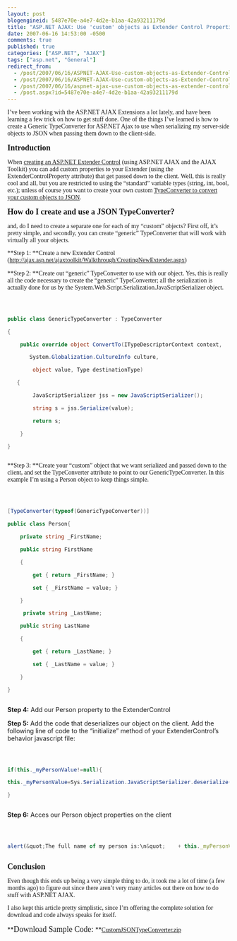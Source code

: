 ```yaml
---
layout: post
blogengineid: 5487e70e-a4e7-4d2e-b1aa-42a93211179d
title: "ASP.NET AJAX: Use 'custom' objects as Extender Control Properties"
date: 2007-06-16 14:53:00 -0500
comments: true
published: true
categories: ["ASP.NET", "AJAX"]
tags: ["asp.net", "General"]
redirect_from: 
  - /post/2007/06/16/ASPNET-AJAX-Use-custom-objects-as-Extender-Control-Properties.aspx
  - /post/2007/06/16/ASPNET-AJAX-Use-custom-objects-as-Extender-Control-Properties
  - /post/2007/06/16/aspnet-ajax-use-custom-objects-as-extender-control-properties
  - /post.aspx?id=5487e70e-a4e7-4d2e-b1aa-42a93211179d
---
```

<!-- more -->
<p style="margin: 0in 0in 10pt" class="MsoNormal">
<font face="Calibri">I&rsquo;ve been working with the ASP.NET AJAX Extensions a lot lately, and have been learning a few trick on how to get stuff done. One of the things I&rsquo;ve learned is how to create a Generic TypeConverter for ASP.NET Ajax to use when serializing my server-side objects to JSON when passing them down to the client-side.</font> 

**<font face="Calibri"><font size="4">Introduction</font></font>** 
<p style="margin: 0in 0in 10pt" class="MsoNormal">
<font face="Calibri">When <a href="http://ajax.asp.net/ajaxtoolkit/Walkthrough/CreatingNewExtender.aspx">creating an ASP.NET Extender Control</a> (using ASP.NET AJAX and the AJAX Toolkit) you can add custom properties to your Extender (using the ExtenderControlProperty attribute) that get passed down to the client. Well, this is really cool and all, but you are restricted to using the &ldquo;standard&rdquo; variable types (string, int, bool, etc.); unless of course you want to create your own custom <a href="http://ajax.asp.net/docs/mref/N_System_Web_Script_Serialization.aspx">TypeConverter to convert your custom objects to JSON</a></font><font face="Calibri">.</font> 

**<font face="Calibri"><font size="4">How do I create and use a JSON TypeConverter?</font></font>** 
<p style="margin: 0in 0in 10pt" class="MsoNormal">
<font face="Calibri">and, do I need to create a separate one for each of my &ldquo;custom&rdquo; objects? First off, it&rsquo;s pretty simple, and secondly, you can create &ldquo;generic&rdquo; TypeConverter that will work with virtually all your objects.</font> 

<p style="margin: 0in 0in 10pt" class="MsoNormal">
<font face="Calibri">**Step 1: **Create a new Extender Control (</font><a href="http://ajax.asp.net/ajaxtoolkit/Walkthrough/CreatingNewExtender.aspx"><font face="Calibri">http://ajax.asp.net/ajaxtoolkit/Walkthrough/CreatingNewExtender.aspx</font></a><font face="Calibri">)</font> 

<p style="margin: 0in 0in 10pt" class="MsoNormal">
<font face="Calibri">**Step 2: **Create out &ldquo;generic&rdquo; TypeConverter to use with our object. Yes, this is really all the code necessary to create the &ldquo;generic&rdquo; TypeConverter; all the serialization is actually done for us by the System.Web.Script.Serialization.JavaScriptSerializer object.</font> 



```csharp



public class GenericTypeConverter : TypeConverter

{

    public override object ConvertTo(ITypeDescriptorContext context, 

       System.Globalization.CultureInfo culture,

        object value, Type destinationType) 

   {

        JavaScriptSerializer jss = new JavaScriptSerializer();

        string s = jss.Serialize(value);

        return s;

    } 

}



```

<p style="margin: 0in 0in 10pt" class="MsoNormal">
<font face="Calibri">**Step 3: **Create your &ldquo;custom&rdquo; object that we want serialized and passed down to the client, and set the TypeConverter attribute to point to our GenericTypeConverter. In this example I&rsquo;m using a Person object to keep things simple.</font> 



```csharp



[TypeConverter(typeof(GenericTypeConverter))]

public class Person{

    private string _FirstName;

    public string FirstName

    {

        get { return _FirstName; }

        set { _FirstName = value; }

    }

     private string _LastName;

    public string LastName

    {

        get { return _LastName; }

        set { _LastName = value; }

    }

}



```



**Step 4:** Add our Person property to the ExtenderControl



**Step 5:** Add the code that deserializes our object on the client. Add the following line of code to the &ldquo;initialize&rdquo; method of your ExtenderControl&rsquo;s behavior javascript file:



```csharp 



if(this._myPersonValue!=null){

this._myPersonValue=Sys.Serialization.JavaScriptSerializer.deserialize(this._myPersonValue);

}



```



**Step 6:** Acces our Person object properties on the client



```javascript 



alert(&quot;The full name of my person is:\n&quot;    + this._myPersonValue.FirstName + &quot; &quot; + this._myPersonValue.LastName); 



```



**<font face="Calibri"><font size="4">Conclusion</font></font>** 

<p style="margin: 0in 0in 10pt" class="MsoNormal">
<font face="Calibri">Even though this ends up being a very simple thing to do, it took me a lot of time (a few months ago) to figure out since there aren&rsquo;t very many articles out there on how to do stuff with ASP.NET AJAX.</font> 

<p style="margin: 0in 0in 10pt" class="MsoNormal">
<font face="Calibri">I also kept this article pretty simplistic, since I&rsquo;m offering the complete solution for download and code always speaks for itself.</font> 

<p style="margin: 0in 0in 10pt" class="MsoNormal">
**<font face="Calibri"><font size="4">Download Sample Code: </font></font>**<font face="Calibri"><a href="/download/blog/1377/CustomJSONTypeConverter.zip">CustomJSONTypeConverter.zip</a></font> 

